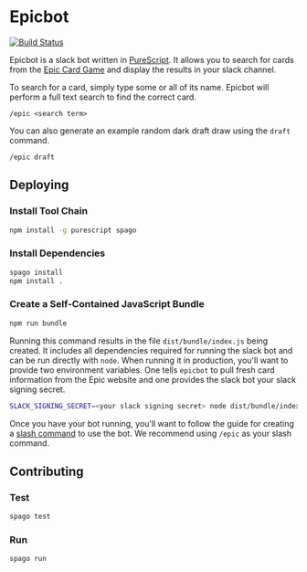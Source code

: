 # Epicbot

[![Build
Status](https://travis-ci.org/drewolson/epicbot.svg?branch=master)](https://travis-ci.org/drewolson/epicbot)

Epicbot is a slack bot written in [PureScript](http://www.purescript.org/). It
allows you to search for cards from the [Epic Card
Game](https://www.epiccardgame.com/) and display the results in your slack
channel.

To search for a card, simply type some or all of its name. Epicbot will perform
a full text search to find the correct card.

```text
/epic <search term>
```

You can also generate an example random dark draft draw using the `draft`
command.

```text
/epic draft
```

## Deploying

### Install Tool Chain

```bash
npm install -g purescript spago
```

### Install Dependencies

```bash
spago install
npm install .
```

### Create a Self-Contained JavaScript Bundle

```bash
npm run bundle
```

Running this command results in the file `dist/bundle/index.js` being created.
It includes all dependencies required for running the slack bot and can be run
directly with `node`. When running it in production, you'll want to provide two
environment variables. One tells `epicbot` to pull fresh card information from
the Epic website and one provides the slack bot your slack signing
secret.

```bash
SLACK_SIGNING_SECRET=<your slack signing secret> node dist/bundle/index.js
```

Once you have your bot running, you'll want to follow the guide for creating a
[slash command](https://api.slack.com/interactivity/slash-commands) to use the
bot. We recommend using `/epic` as your slash command.

## Contributing

### Test

```bash
spago test
```

### Run

```bash
spago run
```
